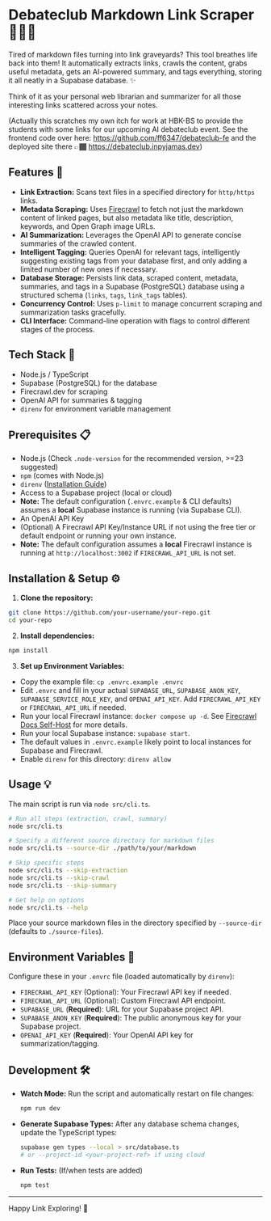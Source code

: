 # Debateclub Markdown Link Scraper 🧭🔗🧠

Tired of markdown files turning into link graveyards? This tool breathes life back into them! It automatically extracts links, crawls the content, grabs useful metadata, gets an AI-powered summary, and  tags everything, storing it all neatly in a Supabase database. ✨

Think of it as your personal web librarian and summarizer for all those interesting links scattered across your notes.

(Actually this scratches my own itch for work at HBK-BS to provide the students with some links for our upcoming AI debateclub event. See the frontend code over here: https://github.com/ff6347/debateclub-fe and the deployed site there 👉🏾 https://debateclub.inpyjamas.dev)

## Features 🚀

* **Link Extraction:** Scans text files in a specified directory for `http/https` links.
* **Metadata Scraping:** Uses [Firecrawl](https://firecrawl.dev/) to fetch not just the markdown content of linked pages, but also metadata like title, description, keywords, and Open Graph image URLs.
* **AI Summarization:** Leverages the OpenAI API to generate concise summaries of the crawled content.
* **Intelligent Tagging:** Queries OpenAI for relevant tags, intelligently suggesting existing tags from your database first, and only adding a limited number of new ones if necessary.
* **Database Storage:** Persists link data, scraped content, metadata, summaries, and tags in a Supabase (PostgreSQL) database using a structured schema (`links`, `tags`, `link_tags` tables).
* **Concurrency Control:** Uses `p-limit` to manage concurrent scraping and summarization tasks gracefully.
* **CLI Interface:** Command-line operation with flags to control different stages of the process.

## Tech Stack 🔧

* Node.js / TypeScript
* Supabase (PostgreSQL) for the database
* Firecrawl.dev for scraping
* OpenAI API for summaries & tagging
* `direnv` for environment variable management

## Prerequisites 📋

* Node.js (Check `.node-version` for the recommended version, >=23 suggested)
* `npm` (comes with Node.js)
* `direnv` ([Installation Guide](https://direnv.net/))
* Access to a Supabase project (local or cloud)
* **Note:** The default configuration (`.envrc.example` & CLI defaults) assumes a **local** Supabase instance is running (via Supabase CLI).
* An OpenAI API Key
* (Optional) A Firecrawl API Key/Instance URL if not using the free tier or default endpoint or running your own instance.
* **Note:** The default configuration assumes a **local** Firecrawl instance is running at `http://localhost:3002` if `FIRECRAWL_API_URL` is not set.

## Installation & Setup ⚙️

1.  **Clone the repository:**
  ```bash
  git clone https://github.com/your-username/your-repo.git
  cd your-repo
  ```
2.  **Install dependencies:**
  ```bash
  npm install
  ```
3.  **Set up Environment Variables:**
  * Copy the example file: `cp .envrc.example .envrc`
  * Edit `.envrc` and fill in your actual `SUPABASE_URL`, `SUPABASE_ANON_KEY`, `SUPABASE_SERVICE_ROLE_KEY`, and `OPENAI_API_KEY`. Add `FIRECRAWL_API_KEY` or `FIRECRAWL_API_URL` if needed.
  * Run your local Firecrawl instance: `docker compose up -d`. See [Firecrawl Docs Self-Host](https://github.com/mendableai/firecrawl/blob/main/SELF_HOST.md) for more details.
  * Run your local Supabase instance: `supabase start`.
  * The default values in `.envrc.example` likely point to local instances for Supabase and Firecrawl.
  * Enable `direnv` for this directory: `direnv allow`

## Usage 💡

The main script is run via `node src/cli.ts`.

```bash
# Run all steps (extraction, crawl, summary)
node src/cli.ts

# Specify a different source directory for markdown files
node src/cli.ts --source-dir ./path/to/your/markdown

# Skip specific steps
node src/cli.ts --skip-extraction
node src/cli.ts --skip-crawl
node src/cli.ts --skip-summary

# Get help on options
node src/cli.ts --help
```

Place your source markdown files in the directory specified by `--source-dir` (defaults to `./source-files`).

## Environment Variables 🔑

Configure these in your `.envrc` file (loaded automatically by `direnv`):

* `FIRECRAWL_API_KEY` (Optional): Your Firecrawl API key if needed.
* `FIRECRAWL_API_URL` (Optional): Custom Firecrawl API endpoint.
* `SUPABASE_URL` (**Required**): URL for your Supabase project API.
* `SUPABASE_ANON_KEY` (**Required**): The public anonymous key for your Supabase project.
* `OPENAI_API_KEY` (**Required**): Your OpenAI API key for summarization/tagging.

## Development 🛠️

* **Watch Mode:** Run the script and automatically restart on file changes:
  ```bash
  npm run dev
  ```
* **Generate Supabase Types:** After any database schema changes, update the TypeScript types:
  ```bash
  supabase gen types --local > src/database.ts
  # or --project-id <your-project-ref> if using cloud
  ```
* **Run Tests:** (If/when tests are added)
  ```bash
  npm test
  ```

---

Happy Link Exploring! 🎉 